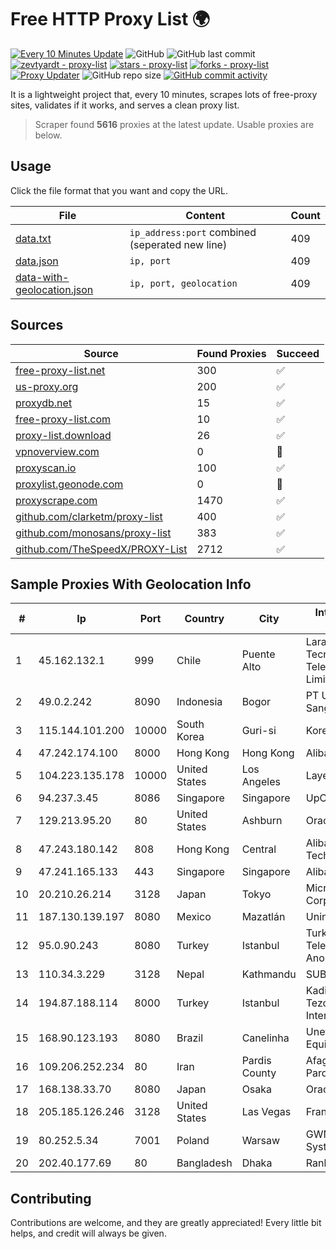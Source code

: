 
# Free HTTP Proxy List 🌍

[![Every 10 Minutes Update](https://github.com/mertguvencli/http-proxy-list/actions/workflows/main.yml/badge.svg?branch=main)](https://github.com/mertguvencli/http-proxy-list/actions/workflows/main.yml)
![GitHub](https://img.shields.io/github/license/mertguvencli/http-proxy-list)
![GitHub last commit](https://img.shields.io/github/last-commit/mertguvencli/http-proxy-list)
[![zevtyardt - proxy-list](https://img.shields.io/static/v1?label=zevtyardt&message=proxy-list&color=blue&logo=github)](https://github.com/zevtyardt/proxy-list "Go to GitHub repo")
[![stars - proxy-list](https://img.shields.io/github/stars/zevtyardt/proxy-list?style=social)](https://github.com/zevtyardt/proxy-list)
[![forks - proxy-list](https://img.shields.io/github/forks/zevtyardt/proxy-list?style=social)](https://github.com/zevtyardt/proxy-list)
[![Proxy Updater](https://github.com/zevtyardt/proxy-list/workflows/Proxy%20Updater/badge.svg)](https://github.com/zevtyardt/proxy-list/actions?query=workflow:"Proxy+Updater")
![GitHub repo size](https://img.shields.io/github/repo-size/zevtyardt/proxy-list)
[![GitHub commit activity](https://img.shields.io/github/commit-activity/m/zevtyardt/proxy-list?logo=commits)](https://github.com/zevtyardt/proxy-list/commits/main)

It is a lightweight project that, every 10 minutes, scrapes lots of free-proxy sites, validates if it works, and serves a clean proxy list.

> Scraper found **5616** proxies at the latest update. Usable proxies are below.

## Usage

Click the file format that you want and copy the URL.

|File|Content|Count|
|----|-------|-----|
|[data.txt](https://raw.githubusercontent.com/mertguvencli/http-proxy-list/main/proxy-list/data.txt)|`ip_address:port` combined (seperated new line)|409|
|[data.json](https://raw.githubusercontent.com/mertguvencli/http-proxy-list/main/proxy-list/data.json)|`ip, port`|409|
|[data-with-geolocation.json](https://raw.githubusercontent.com/mertguvencli/http-proxy-list/main/proxy-list/data-with-geolocation.json)|`ip, port, geolocation`|409|

## Sources

|Source|Found Proxies|Succeed|
|------|-------------|-------|
|[free-proxy-list.net](https://free-proxy-list.net)|300|✅|
|[us-proxy.org](https://www.us-proxy.org)|200|✅|
|[proxydb.net](http://proxydb.net)|15|✅|
|[free-proxy-list.com](https://free-proxy-list.com/?page=&port=&type%5B%5D=http&type%5B%5D=https&up_time=0&search=Search)|10|✅|
|[proxy-list.download](https://www.proxy-list.download/HTTP)|26|✅|
|[vpnoverview.com](https://vpnoverview.com/privacy/anonymous-browsing/free-proxy-servers)|0|🚫|
|[proxyscan.io](https://www.proxyscan.io)|100|✅|
|[proxylist.geonode.com](https://proxylist.geonode.com/api/proxy-list?limit=300&page=1&sort_by=lastChecked&sort_type=desc&protocols=http,https)|0|🚫|
|[proxyscrape.com](https://api.proxyscrape.com/v2/?request=displayproxies&protocol=http&timeout=10000&country=all&ssl=all&anonymity=all)|1470|✅|
|[github.com/clarketm/proxy-list](https://raw.githubusercontent.com/clarketm/proxy-list/master/proxy-list-raw.txt)|400|✅|
|[github.com/monosans/proxy-list](https://raw.githubusercontent.com/monosans/proxy-list/main/proxies/http.txt)|383|✅|
|[github.com/TheSpeedX/PROXY-List](https://raw.githubusercontent.com/TheSpeedX/PROXY-List/master/http.txt)|2712|✅|


## Sample Proxies With Geolocation Info

|#|Ip|Port|Country|City|Internet Service Provider|
|-|--|----|-------|----|-------------------------|
|1|45.162.132.1|999|Chile|Puente Alto|Lara Ingenieria EN Tecnologia Y Telecomunicaciones Limitada|
|2|49.0.2.242|8090|Indonesia|Bogor|PT Usaha Adi Sanggoro|
|3|115.144.101.200|10000|South Korea|Guri-si|Korea Telecom|
|4|47.242.174.100|8000|Hong Kong|Hong Kong|Alibaba.com LLC|
|5|104.223.135.178|10000|United States|Los Angeles|LayerHost|
|6|94.237.3.45|8086|Singapore|Singapore|UpCloud Ltd|
|7|129.213.95.20|80|United States|Ashburn|Oracle Corporation|
|8|47.243.180.142|808|Hong Kong|Central|Alibaba (US) Technology Co., Ltd.|
|9|47.241.165.133|443|Singapore|Singapore|Alibaba.com LLC|
|10|20.210.26.214|3128|Japan|Tokyo|Microsoft Corporation|
|11|187.130.139.197|8080|Mexico|Mazatlán|Uninet S.A. de C.V.|
|12|95.0.90.243|8080|Turkey|Istanbul|Turk Telekomunikasyon Anonim Sirketi|
|13|110.34.3.229|3128|Nepal|Kathmandu|SUBISU C7|
|14|194.87.188.114|8000|Turkey|Istanbul|Kadir Huseyin Tezcan Nosspeed Internet Teknolojileri|
|15|168.90.123.193|8080|Brazil|Canelinha|Unetvale Servicos e Equipamentos LTDA|
|16|109.206.252.234|80|Iran|Pardis County|Afagh Andish Dadeh Pardis Co. Ltd|
|17|168.138.33.70|8080|Japan|Osaka|Oracle Corporation|
|18|205.185.126.246|3128|United States|Las Vegas|FranTech Solutions|
|19|80.252.5.34|7001|Poland|Warsaw|GWNET Autonomus System|
|20|202.40.177.69|80|Bangladesh|Dhaka|Ranks ITT|



## Contributing

Contributions are welcome, and they are greatly appreciated! Every
little bit helps, and credit will always be given.

